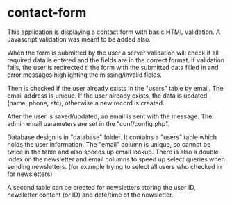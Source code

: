 # contact-form

This application is displaying a contact form with basic HTML validation. 
A Javascript validation was meant to be added also.

When the form is submitted by the user a server validation will check if all required data
is entered and the fields are in the correct format. If validation fails, the user is
redirected ti the form with the submitted data filled in and error messages highlighting the missing/invalid fields.

Then is checked if the user already exists in the "users" table by email. The email address is unique. If the user
already exists, the data is updated (name, phone, etc), otherwise a new record is created.

After the user is saved/updated, an email is sent with the message. The admin email parameters are set
in the "conf/config.php".

Database design is in "database" folder. It contains a "users" table which holds the user information.
The "email" column is unique, so cannot be twice in the table and also speeds up email lookup. 
There is also a double index on the newsletter and email columns to speed up select queries when sending newsletters. 
(for example trying to select all users who checked in for newsletters)

A second table can be created for newsletters storing the user ID, newsletter content (or ID) and date/time of
the newsletter.
